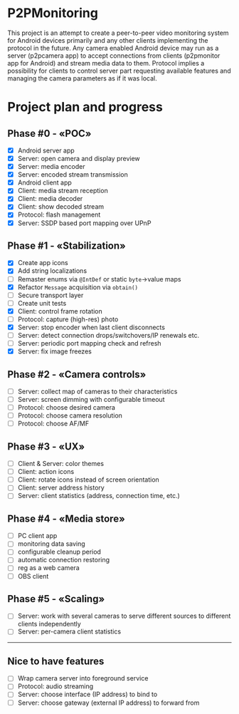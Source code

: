 # P2PMonitoring
This project is an attempt to create a peer-to-peer video monitoring system for Android devices primarily and any other clients implementing the protocol in the future. Any camera enabled Android device may run as a server (p2pcamera app) to accept connections from clients (p2pmonitor app for Android) and stream media data to them. Protocol implies a possibility for clients to control server part requesting available features and managing the camera parameters as if it was local.

# Project plan and progress
## Phase #0 - «POC»
- [x] Android server app
- [x] Server: open camera and display preview
- [x] Server: media encoder
- [x] Server: encoded stream transmission
- [x] Android client app
- [x] Client: media stream reception
- [x] Client: media decoder
- [x] Client: show decoded stream
- [x] Protocol: flash management
- [x] Server: SSDP based port mapping over UPnP
## Phase #1 - «Stabilization»
- [x] Create app icons
- [x] Add string localizations
- [ ] Remaster enums via `@IntDef` or static `byte`->value maps
- [x] Refactor `Message` acquisition via `obtain()`
- [ ] Secure transport layer
- [ ] Create unit tests
- [x] Client: control frame rotation
- [ ] Protocol: capture (high-res) photo
- [x] Server: stop encoder when last client disconnects
- [ ] Server: detect connection drops/switchovers/IP renewals etc.
- [ ] Server: periodic port mapping check and refresh
- [x] Server: fix image freezes
## Phase #2 - «Camera controls»
- [ ] Server: collect map of cameras to their characteristics
- [ ] Server: screen dimming with configurable timeout
- [ ] Protocol: choose desired camera
- [ ] Protocol: choose camera resolution
- [ ] Protocol: choose AF/MF
## Phase #3 - «UX»
- [ ] Client & Server: color themes
- [ ] Client: action icons
- [ ] Client: rotate icons instead of screen orientation
- [ ] Client: server address history
- [ ] Server: client statistics (address, connection time, etc.)
## Phase #4 - «Media store»
- [ ] PC client app
- [ ] monitoring data saving 
- [ ] configurable cleanup period
- [ ] automatic connection restoring
- [ ] reg as a web camera
- [ ] OBS client
## Phase #5 - «Scaling»
- [ ] Server: work with several cameras to serve different sources to different clients independently
- [ ] Server: per-camera client statistics
---
## Nice to have features
- [ ] Wrap camera server into foreground service
- [ ] Protocol: audio streaming
- [ ] Server: choose interface (IP address) to bind to
- [ ] Server: choose gateway (external IP address) to forward from 
